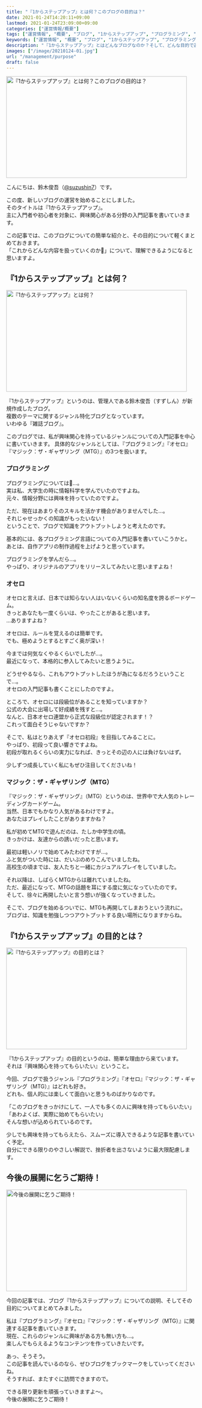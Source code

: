 ```yaml
---
title: "『1からステップアップ』とは何？このブログの目的は？"
date: 2021-01-24T14:20:11+09:00
lastmod: 2021-01-24T23:09:00+09:00
categories: ["運営情報/概要"]
tags: ["運営情報", "概要", "ブログ", "1からステップアップ", "プログラミング", "オセロ", "MTG"]
keywords: ["運営情報", "概要", "ブログ", "1からステップアップ", "プログラミング", "オセロ", "マジック：ザ・ギャザリング", "MTG"]
description: "『1からステップアップ』とはどんなブログなのか？そして、どんな目的で運営していくのかについて解説。主に『プログラミング』『オセロ』『マジック：ザ・ギャザリング（MTG）』に関するテーマの入門記事を扱っていきます。"
images: ["/image/20210124-01.jpg"]
url: "/management/purpose"
draft: false
---
```


<img src="/image/20210124-01.jpg" alt="『1からステップアップ』とは何？このブログの目的は？" width="480" height="270">

こんにちは、鈴木俊吾（<a href="https://twitter.com/suzushin7" rel="nofollow">@suzushin7</a>）です。

この度、新しいブログの運営を始めることにしました。  
そのタイトルは『1からステップアップ』。  
主に入門者や初心者を対象に、興味関心がある分野の入門記事を書いていきます。

この記事では、このブログについての簡単な紹介と、その目的について軽くまとめておきます。  
「これからどんな内容を扱っていくのか」について、理解できるようになると思いますよ。

## 『1からステップアップ』とは何？

<img src="/image/questions.jpg" alt="『1からステップアップ』とは何？" width="480" height="270">

『1からステップアップ』というのは、管理人である鈴木俊吾（すずしん）が新規作成したブログ。  
複数のテーマに関するジャンル特化ブログとなっています。  
いわゆる『雑誌ブログ』。

このブログでは、私が興味関心を持っているジャンルについての入門記事を中心に書いていきます。
具体的なジャンルとしては、『プログラミング』『オセロ』『マジック：ザ・ギャザリング（MTG）』の3つを扱います。

### プログラミング

プログラミングについては…。  
実は私、大学生の時に情報科学を学んでいたのですよね。  
元々、情報分野には興味を持っていたのですよ。

ただ、現在はあまりそのスキルを活かす機会がありませんでした…。  
それじゃせっかくの知識がもったいない！  
ということで、ブログで知識をアウトプットしようと考えたのです。

基本的には、各プログラミング言語についての入門記事を書いていこうかと。  
あとは、自作アプリの制作過程を上げようと思っています。  

プログラミングを学んだら…。  
やっぱり、オリジナルのアプリをリリースしてみたいと思いますよね！

### オセロ

オセロと言えば、日本では知らない人はいないくらいの知名度を誇るボードゲーム。  
きっとあなたも一度くらいは、やったことがあると思います。  
…ありますよね？

オセロは、ルールを覚えるのは簡単です。  
でも、極めようとするとすごく奥が深い！

今までは何気なくやるくらいでしたが…。  
最近になって、本格的に参入してみたいと思うように。

どうせやるなら、これもアウトプットしたほうが為になるだろうということで…。  
オセロの入門記事も書くことにしたのですよ。

ところで、オセロには段級位があることを知っていますか？  
公式の大会に出場して好成績を残すと…。  
なんと、日本オセロ連盟から正式な段級位が認定されます！？  
これって面白そうじゃないですか？

そこで、私はとりあえず『オセロ初段』を目指してみることに。  
やっぱり、初段って良い響きですよね。  
初段が取れるくらいの実力になれば、きっとその辺の人には負けないはず。

少しずつ成長していく私にもぜひ注目してくださいね！

### マジック：ザ・ギャザリング（MTG）

『マジック：ザ・ギャザリング』（MTG）というのは、世界中で大人気のトレーディングカードゲーム。  
当然、日本でもかなり人気があるわけですよ。  
あなたはプレイしたことがありますかね？

私が初めてMTGで遊んだのは、たしか中学生の頃。  
きっかけは、友達からの誘いだったと思います。

最初は軽いノリで始めてみたわけですが…。  
ふと気がついた時には、だいぶのめりこんでいましたね。  
高校生の頃までは、友人たちと一緒にカジュアルプレイをしていました。

それ以降は、しばらくMTGからは離れていましたね。  
ただ、最近になって、MTGの話題を耳にする度に気になっていたのです。  
そして、徐々に再開したいと言う想いが強くなっていきました。

そこで、ブログを始めるついでに、MTGも再開してしまおうという流れに。  
ブログは、知識を勉強しつつアウトプットする良い場所になりますからね。

## 『1からステップアップ』の目的とは？

<img src="/image/compass.jpg" alt="『1からステップアップ』の目的とは？" width="480" height="270">

『1からステップアップ』の目的というのは、簡単な理由から来ています。  
それは『興味関心を持ってもらいたい』ということ。

今回、ブログで扱うジャンル『プログラミング』『オセロ』『マジック：ザ・ギャザリング（MTG）』はどれも好き。  
どれも、個人的には楽しくて面白いと思うものばかりなのです。

「このブログをきっかけにして、一人でも多くの人に興味を持ってもらいたい」  
「あわよくば、実際に始めてもらいたい」  
そんな想いが込められているのです。

少しでも興味を持ってもらえたら、スムーズに導入できるような記事を書いていく予定。  
自分にできる限りのやさしい解説で、挫折者を出さないように最大限配慮します。  

## 今後の展開に乞うご期待！

<img src="/image/boy.jpg" alt="今後の展開に乞うご期待！" width="480" height="270">

今回の記事では、ブログ『1からステップアップ』についての説明、そしてその目的についてまとめてみました。  

私は『プログラミング』『オセロ』『マジック：ザ・ギャザリング（MTG）』に関連する記事を書いていきます。  
現在、これらのジャンルに興味がある方も無い方も…。  
楽しんでもらえるようなコンテンツを作っていきたいです。

あっ、そうそう。  
この記事を読んでいるのなら、ぜひブログをブックマークをしていってくださいね。  
そうすれば、またすぐに訪問できますので。

できる限り更新を頑張っていきますよ〜。  
今後の展開に乞うご期待！

